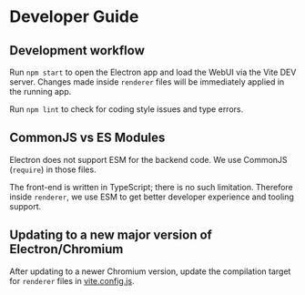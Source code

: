 # Developer Guide

## Development workflow

Run `npm start` to open the Electron app and load the WebUI via the Vite DEV server. Changes made
inside `renderer` files will be immediately applied in the running app.

Run `npm lint` to check for coding style issues and type errors.

## CommonJS vs ES Modules

Electron does not support ESM for the backend code. We use CommonJS (`require`) in those files.

The front-end is written in TypeScript; there is no such limitation. Therefore inside `renderer`,
we use ESM to get better developer experience and tooling support.

## Updating to a new major version of Electron/Chromium

After updating to a newer Chromium version, update the compilation target for `renderer` files
in [vite.config.js](./../vite.config.js).
